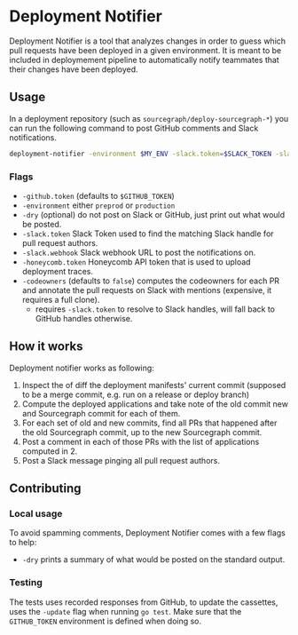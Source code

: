 # Deployment Notifier

Deployment Notifier is a tool that analyzes changes in order to guess which pull requests have been deployed in a given environment.
It is meant to be included in deploymement pipeline to automatically notify teammates that their changes have been deployed.

## Usage

In a deployment repository (such as `sourcegraph/deploy-sourcegraph-*`) you can run the following command to post GitHub comments and Slack notifications.

```sh
deployment-notifier -environment $MY_ENV -slack.token=$SLACK_TOKEN -slack.webhook=$SLACK_WEBHOOK
```

### Flags

- `-github.token` (defaults to `$GITHUB_TOKEN`)
- `-environment` either `preprod` or `production`
- `-dry` (optional) do not post on Slack or GitHub, just print out what would be posted.
- `-slack.token` Slack Token used to find the matching Slack handle for pull request authors.
- `-slack.webhook` Slack webhook URL to post the notifications on.
- `-honeycomb.token` Honeycomb API token that is used to upload deployment traces.
- `-codeowners` (defaults to `false`) computes the codeowners for each PR and annotate the pull requests on Slack with mentions (expensive, it requires a full clone).
  - requires `-slack.token` to resolve to Slack handles, will fall back to GitHub handles otherwise.

## How it works

Deployment notifier works as following:

1. Inspect the of diff the deployment manifests' current commit (supposed to be a merge commit, e.g. run on a release or deploy branch)
2. Compute the deployed applications and take note of the old commit new and Sourcegraph commit for each of them.
3. For each set of old and new commits, find all PRs that happened after the old Sourcegraph commit, up to the new Sourcegraph commit.
4. Post a comment in each of those PRs with the list of applications computed in 2.
5. Post a Slack message pinging all pull request authors.

## Contributing

### Local usage

To avoid spamming comments, Deployment Notifier comes with a few flags to help:

- `-dry` prints a summary of what would be posted on the standard output.

### Testing

The tests uses recorded responses from GitHub, to update the cassettes, uses the `-update` flag when running `go test`. Make sure
that the `GITHUB_TOKEN` environment is defined when doing so.
